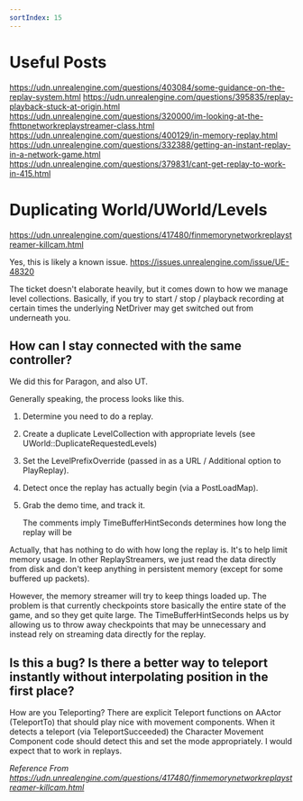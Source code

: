 ```yaml
---
sortIndex: 15
---
```


# Useful Posts

<https://udn.unrealengine.com/questions/403084/some-guidance-on-the-replay-system.html>
<https://udn.unrealengine.com/questions/395835/replay-playback-stuck-at-origin.html>
<https://udn.unrealengine.com/questions/320000/im-looking-at-the-fhttpnetworkreplaystreamer-class.html>
<https://udn.unrealengine.com/questions/400129/in-memory-replay.html>
<https://udn.unrealengine.com/questions/332388/getting-an-instant-replay-in-a-network-game.html>
<https://udn.unrealengine.com/questions/379831/cant-get-replay-to-work-in-415.html>

# Duplicating World/UWorld/Levels

<https://udn.unrealengine.com/questions/417480/finmemorynetworkreplaystreamer-killcam.html>

Yes, this is likely a known issue. <https://issues.unrealengine.com/issue/UE-48320>

The ticket doesn't elaborate heavily, but it comes down to how we manage level collections. Basically, if you try to start / stop / playback recording at certain times the underlying NetDriver may get switched out from underneath you.

## How can I stay connected with the same controller?

We did this for Paragon, and also UT.

Generally speaking, the process looks like this.

1. Determine you need to do a replay.
1. Create a duplicate LevelCollection with appropriate levels (see UWorld::DuplicateRequestedLevels)
1. Set the LevelPrefixOverride (passed in as a URL / Additional option to PlayReplay).
1. Detect once the replay has actually begin (via a PostLoadMap).
1. Grab the demo time, and track it.

   The comments imply TimeBufferHintSeconds determines how long the replay will be

Actually, that has nothing to do with how long the replay is. It's to help limit memory usage. In other ReplayStreamers, we just read the data directly from disk and don't keep anything in persistent memory (except for some buffered up packets).

However, the memory streamer will try to keep things loaded up. The problem is that currently checkpoints store basically the entire state of the game, and so they get quite large. The TimeBufferHintSeconds helps us by allowing us to throw away checkpoints that may be unnecessary and instead rely on streaming data directly for the replay.

## Is this a bug? Is there a better way to teleport instantly without interpolating position in the first place?

How are you Teleporting? There are explicit Teleport functions on AActor (TeleportTo) that should play nice with movement components. When it detects a teleport (via TeleportSucceeded) the Character Movement Component code should detect this and set the mode appropriately. I would expect that to work in replays.

*Reference From <https://udn.unrealengine.com/questions/417480/finmemorynetworkreplaystreamer-killcam.html>*
